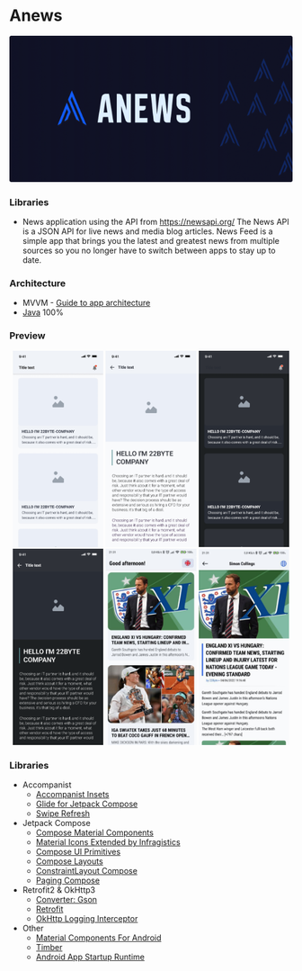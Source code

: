 # Anews

![picture](data/img_logo.png)

### Libraries

* News application using the API from <https://newsapi.org/> The News API is a JSON API for live news and media blog articles. News Feed is a simple app that brings you the latest and greatest news from multiple sources so you no longer have to switch between apps to stay up to date.

### Architecture

* MVVM - [Guide to app architecture](https://developer.android.com/jetpack/guide)
* [Java](https://www.java.com/) 100%

### Preview

<p align="center">
<img src="data/img_1.png" width="32%"/>
<img src="data/img_2.png" width="32%"/>
<img src="data/img_3.png" width="32%"/>
<img src="data/img_4.png" width="32%"/>
<img src="data/img_5.png" width="32%"/>
<img src="data/img_6.png" width="32%"/>
</p>

### Libraries

* Accompanist
  * [Accompanist Insets](https://google.github.io/accompanist/insets/)
  * [Glide for Jetpack Compose](https://google.github.io/accompanist/glide/)
  * [Swipe Refresh](https://google.github.io/accompanist/swiperefresh/)
* Jetpack Compose
  * [Compose Material Components](https://mvnrepository.com/artifact/androidx.compose.material/material)
  * [Material Icons Extended by Infragistics](https://github.com/IgniteUI/material-icons-extended)
  * [Compose UI Primitives](https://developer.android.com/jetpack/androidx/releases/compose-ui)
  * [Compose Layouts](https://mvnrepository.com/artifact/androidx.compose.foundation/foundation-layout)
  * [ConstraintLayout Compose](https://developer.android.com/jetpack/androidx/releases/constraintlayout)
  * [Paging Compose](https://developer.android.com/jetpack/androidx/releases/paging)
* Retrofit2 & OkHttp3
  * [Converter: Gson](https://mvnrepository.com/artifact/com.squareup.retrofit2/converter-gson)
  * [Retrofit](https://mvnrepository.com/artifact/com.squareup.retrofit2/retrofit)
  * [OkHttp Logging Interceptor](https://mvnrepository.com/artifact/com.squareup.okhttp3/logging-interceptor)
* Other
  * [Material Components For Android](https://mvnrepository.com/artifact/com.google.android.material/material)
  * [Timber](https://mvnrepository.com/artifact/com.jakewharton.timber/timber)
  * [Android App Startup Runtime](https://mvnrepository.com/artifact/androidx.startup/startup-runtime)
